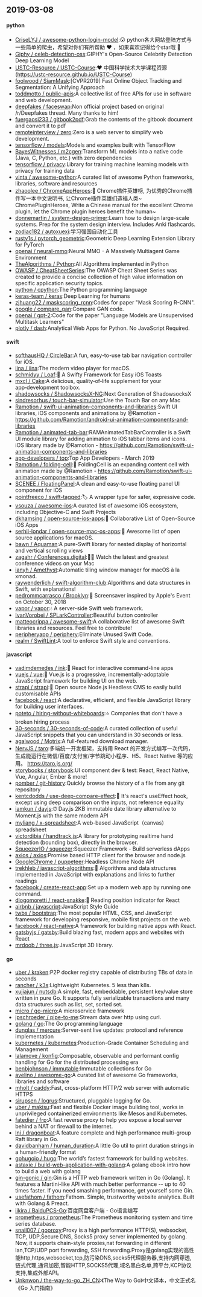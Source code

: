 ## 2019-03-08

#### python
* [CriseLYJ / awesome-python-login-model](https://github.com/CriseLYJ/awesome-python-login-model):😮
python各大网站登陆方式与一些简单的爬虫，希望对你们有所帮助
❤️
，如果喜欢记得给个star哦
🌟
* [Giphy / celeb-detection-oss](https://github.com/Giphy/celeb-detection-oss):GIPHY's Open-Source Celebrity Detection Deep Learning Model
* [USTC-Resource / USTC-Course](https://github.com/USTC-Resource/USTC-Course):❤️
中国科学技术大学课程资源(https://ustc-resource.github.io/USTC-Course)
* [foolwood / SiamMask](https://github.com/foolwood/SiamMask):[CVPR2019] Fast Online Object Tracking and Segmentation: A Unifying Approach
* [toddmotto / public-apis](https://github.com/toddmotto/public-apis):A collective list of free APIs for use in software and web development.
* [deepfakes / faceswap](https://github.com/deepfakes/faceswap):Non official project based on original /r/Deepfakes thread. Many thanks to him!
* [fuergaosi233 / gitbook2pdf](https://github.com/fuergaosi233/gitbook2pdf):Grab the contents of the gitbook document and convert it to pdf
* [remoteinterview / zero](https://github.com/remoteinterview/zero):Zero is a web server to simplify web development.
* [tensorflow / models](https://github.com/tensorflow/models):Models and examples built with TensorFlow
* [BayesWitnesses / m2cgen](https://github.com/BayesWitnesses/m2cgen):Transform ML models into a native code (Java, C, Python, etc.) with zero dependencies
* [tensorflow / privacy](https://github.com/tensorflow/privacy):Library for training machine learning models with privacy for training data
* [vinta / awesome-python](https://github.com/vinta/awesome-python):A curated list of awesome Python frameworks, libraries, software and resources
* [zhaoolee / ChromeAppHeroes](https://github.com/zhaoolee/ChromeAppHeroes):🌈
Chrome插件英雄榜, 为优秀的Chrome插件写一本中文说明书, 让Chrome插件英雄们造福人类~ ChromePluginHeroes, Write a Chinese manual for the excellent Chrome plugin, let the Chrome plugin heroes benefit the human~
* [donnemartin / system-design-primer](https://github.com/donnemartin/system-design-primer):Learn how to design large-scale systems. Prep for the system design interview. Includes Anki flashcards.
* [zodiac182 / autoxuexi](https://github.com/zodiac182/autoxuexi):学习强国自动化工具
* [rusty1s / pytorch_geometric](https://github.com/rusty1s/pytorch_geometric):Geometric Deep Learning Extension Library for PyTorch
* [openai / neural-mmo](https://github.com/openai/neural-mmo):Neural MMO - A Massively Multiagent Game Environment
* [TheAlgorithms / Python](https://github.com/TheAlgorithms/Python):All Algorithms implemented in Python
* [OWASP / CheatSheetSeries](https://github.com/OWASP/CheatSheetSeries):The OWASP Cheat Sheet Series was created to provide a concise collection of high value information on specific application security topics.
* [python / cpython](https://github.com/python/cpython):The Python programming language
* [keras-team / keras](https://github.com/keras-team/keras):Deep Learning for humans
* [zjhuang22 / maskscoring_rcnn](https://github.com/zjhuang22/maskscoring_rcnn):Codes for paper "Mask Scoring R-CNN".
* [google / compare_gan](https://github.com/google/compare_gan):Compare GAN code.
* [openai / gpt-2](https://github.com/openai/gpt-2):Code for the paper "Language Models are Unsupervised Multitask Learners"
* [plotly / dash](https://github.com/plotly/dash):Analytical Web Apps for Python. No JavaScript Required.

#### swift
* [softhausHQ / CircleBar](https://github.com/softhausHQ/CircleBar):A fun, easy-to-use tab bar navigation controller for iOS.
* [iina / iina](https://github.com/iina/iina):The modern video player for macOS.
* [schmidyy / Loaf](https://github.com/schmidyy/Loaf):🍞
A Swifty Framework for Easy iOS Toasts
* [mxcl / Cake](https://github.com/mxcl/Cake):A delicious, quality‑of‑life supplement for your app‑development toolbox.
* [shadowsocks / ShadowsocksX-NG](https://github.com/shadowsocks/ShadowsocksX-NG):Next Generation of ShadowsocksX
* [sindresorhus / touch-bar-simulator](https://github.com/sindresorhus/touch-bar-simulator):Use the Touch Bar on any Mac
* [Ramotion / swift-ui-animation-components-and-libraries](https://github.com/Ramotion/swift-ui-animation-components-and-libraries):Swift UI libraries, iOS components and animations by @Ramotion - https://github.com/Ramotion/android-ui-animation-components-and-libraries
* [Ramotion / animated-tab-bar](https://github.com/Ramotion/animated-tab-bar):RAMAnimatedTabBarController is a Swift UI module library for adding animation to iOS tabbar items and icons. iOS library made by @Ramotion - https://github.com/Ramotion/swift-ui-animation-components-and-libraries
* [app-developers / top](https://github.com/app-developers/top):Top App Developers - March 2019
* [Ramotion / folding-cell](https://github.com/Ramotion/folding-cell):📃
FoldingCell is an expanding content cell with animation made by @Ramotion - https://github.com/Ramotion/swift-ui-animation-components-and-libraries
* [SCENEE / FloatingPanel](https://github.com/SCENEE/FloatingPanel):A clean and easy-to-use floating panel UI component for iOS
* [pointfreeco / swift-tagged](https://github.com/pointfreeco/swift-tagged):🏷
A wrapper type for safer, expressive code.
* [vsouza / awesome-ios](https://github.com/vsouza/awesome-ios):A curated list of awesome iOS ecosystem, including Objective-C and Swift Projects
* [dkhamsing / open-source-ios-apps](https://github.com/dkhamsing/open-source-ios-apps):📱
Collaborative List of Open-Source iOS Apps
* [serhii-londar / open-source-mac-os-apps](https://github.com/serhii-londar/open-source-mac-os-apps):🚀
Awesome list of open source applications for macOS.
* [bawn / Aquaman](https://github.com/bawn/Aquaman):A pure-Swift library for nested display of horizontal and vertical scrolling views
* [zagahr / Conferences.digital](https://github.com/zagahr/Conferences.digital):👨‍💻
Watch the latest and greatest conference videos on your Mac
* [ianyh / Amethyst](https://github.com/ianyh/Amethyst):Automatic tiling window manager for macOS à la xmonad.
* [raywenderlich / swift-algorithm-club](https://github.com/raywenderlich/swift-algorithm-club):Algorithms and data structures in Swift, with explanations!
* [pedrommcarrasco / Brooklyn](https://github.com/pedrommcarrasco/Brooklyn):🍎
Screensaver inspired by Apple's Event on October 30, 2018
* [vapor / vapor](https://github.com/vapor/vapor):💧
A server-side Swift web framework.
* [IvanVorobei / SPLarkController](https://github.com/IvanVorobei/SPLarkController):Beautiful button controller
* [matteocrippa / awesome-swift](https://github.com/matteocrippa/awesome-swift):A collaborative list of awesome Swift libraries and resources. Feel free to contribute!
* [peripheryapp / periphery](https://github.com/peripheryapp/periphery):Eliminate Unused Swift Code.
* [realm / SwiftLint](https://github.com/realm/SwiftLint):A tool to enforce Swift style and conventions.

#### javascript
* [vadimdemedes / ink](https://github.com/vadimdemedes/ink):🌈
React for interactive command-line apps
* [vuejs / vue](https://github.com/vuejs/vue):🖖
Vue.js is a progressive, incrementally-adoptable JavaScript framework for building UI on the web.
* [strapi / strapi](https://github.com/strapi/strapi):🚀
Open source Node.js Headless CMS to easily build customisable APIs
* [facebook / react](https://github.com/facebook/react):A declarative, efficient, and flexible JavaScript library for building user interfaces.
* [poteto / hiring-without-whiteboards](https://github.com/poteto/hiring-without-whiteboards):⭐️
Companies that don't have a broken hiring process
* [30-seconds / 30-seconds-of-code](https://github.com/30-seconds/30-seconds-of-code):A curated collection of useful JavaScript snippets that you can understand in 30 seconds or less.
* [agalwood / Motrix](https://github.com/agalwood/Motrix):A full-featured download manager.
* [NervJS / taro](https://github.com/NervJS/taro):多端统一开发框架，支持用 React 的开发方式编写一次代码，生成能运行在微信/百度/支付宝/字节跳动小程序、H5、React Native 等的应用。 https://taro.js.org/
* [storybooks / storybook](https://github.com/storybooks/storybook):UI component dev & test: React, React Native, Vue, Angular, Ember & more!
* [pomber / git-history](https://github.com/pomber/git-history):Quickly browse the history of a file from any git repository
* [kentcdodds / use-deep-compare-effect](https://github.com/kentcdodds/use-deep-compare-effect):🐋
It's react's useEffect hook, except using deep comparison on the inputs, not reference equality
* [iamkun / dayjs](https://github.com/iamkun/dayjs):⏰
Day.js 2KB immutable date library alternative to Moment.js with the same modern API
* [myliang / x-spreadsheet](https://github.com/myliang/x-spreadsheet):A web-based JavaScript（canvas） spreadsheet
* [victordibia / handtrack.js](https://github.com/victordibia/handtrack.js):A library for prototyping realtime hand detection (bounding box), directly in the browser.
* [SqueezerIO / squeezer](https://github.com/SqueezerIO/squeezer):Squeezer Framework - Build serverless dApps
* [axios / axios](https://github.com/axios/axios):Promise based HTTP client for the browser and node.js
* [GoogleChrome / puppeteer](https://github.com/GoogleChrome/puppeteer):Headless Chrome Node API
* [trekhleb / javascript-algorithms](https://github.com/trekhleb/javascript-algorithms):📝
Algorithms and data structures implemented in JavaScript with explanations and links to further readings
* [facebook / create-react-app](https://github.com/facebook/create-react-app):Set up a modern web app by running one command.
* [diogomoretti / react-snakke](https://github.com/diogomoretti/react-snakke):🐍
Reading position indicator for React
* [airbnb / javascript](https://github.com/airbnb/javascript):JavaScript Style Guide
* [twbs / bootstrap](https://github.com/twbs/bootstrap):The most popular HTML, CSS, and JavaScript framework for developing responsive, mobile first projects on the web.
* [facebook / react-native](https://github.com/facebook/react-native):A framework for building native apps with React.
* [gatsbyjs / gatsby](https://github.com/gatsbyjs/gatsby):Build blazing fast, modern apps and websites with React
* [mrdoob / three.js](https://github.com/mrdoob/three.js):JavaScript 3D library.

#### go
* [uber / kraken](https://github.com/uber/kraken):P2P docker registry capable of distributing TBs of data in seconds
* [rancher / k3s](https://github.com/rancher/k3s):Lightweight Kubernetes. 5 less than k8s.
* [xujiajun / nutsdb](https://github.com/xujiajun/nutsdb):A simple, fast, embeddable, persistent key/value store written in pure Go. It supports fully serializable transactions and many data structures such as list, set, sorted set.
* [micro / go-micro](https://github.com/micro/go-micro):A microservice framework
* [jpschroeder / pipe-to-me](https://github.com/jpschroeder/pipe-to-me):Stream data over http using curl.
* [golang / go](https://github.com/golang/go):The Go programming language
* [dunglas / mercure](https://github.com/dunglas/mercure):Server-sent live updates: protocol and reference implementation
* [kubernetes / kubernetes](https://github.com/kubernetes/kubernetes):Production-Grade Container Scheduling and Management
* [lalamove / konfig](https://github.com/lalamove/konfig):Composable, observable and performant config handling for Go for the distributed processing era
* [benbjohnson / immutable](https://github.com/benbjohnson/immutable):Immutable collections for Go
* [avelino / awesome-go](https://github.com/avelino/awesome-go):A curated list of awesome Go frameworks, libraries and software
* [mholt / caddy](https://github.com/mholt/caddy):Fast, cross-platform HTTP/2 web server with automatic HTTPS
* [sirupsen / logrus](https://github.com/sirupsen/logrus):Structured, pluggable logging for Go.
* [uber / makisu](https://github.com/uber/makisu):Fast and flexible Docker image building tool, works in unprivileged containerized environments like Mesos and Kubernetes.
* [fatedier / frp](https://github.com/fatedier/frp):A fast reverse proxy to help you expose a local server behind a NAT or firewall to the internet.
* [lni / dragonboat](https://github.com/lni/dragonboat):A feature complete and high performance multi-group Raft library in Go.
* [davidbanham / human_duration](https://github.com/davidbanham/human_duration):A little Go util to print duration strings in a human-friendly format
* [gohugoio / hugo](https://github.com/gohugoio/hugo):The world’s fastest framework for building websites.
* [astaxie / build-web-application-with-golang](https://github.com/astaxie/build-web-application-with-golang):A golang ebook intro how to build a web with golang
* [gin-gonic / gin](https://github.com/gin-gonic/gin):Gin is a HTTP web framework written in Go (Golang). It features a Martini-like API with much better performance -- up to 40 times faster. If you need smashing performance, get yourself some Gin.
* [usefathom / fathom](https://github.com/usefathom/fathom):Fathom. Simple, trustworthy website analytics. Built with Golang & Preact.
* [iikira / BaiduPCS-Go](https://github.com/iikira/BaiduPCS-Go):百度网盘客户端 - Go语言编写
* [prometheus / prometheus](https://github.com/prometheus/prometheus):The Prometheus monitoring system and time series database.
* [snail007 / goproxy](https://github.com/snail007/goproxy):Proxy is a high performance HTTP(S), websocket, TCP, UDP,Secure DNS, Socks5 proxy server implemented by golang. Now, it supports chain-style proxies,nat forwarding in different lan,TCP/UDP port forwarding, SSH forwarding.Proxy是golang实现的高性能http,https,websocket,tcp,防污染DNS,socks5代理服务器,支持内网穿透,链式代理,通讯加密,智能HTTP,SOCKS5代理,域名黑白名单,跨平台,KCP协议支持,集成外部API。
* [Unknwon / the-way-to-go_ZH_CN](https://github.com/Unknwon/the-way-to-go_ZH_CN):《The Way to Go》中文译本，中文正式名《Go 入门指南》
